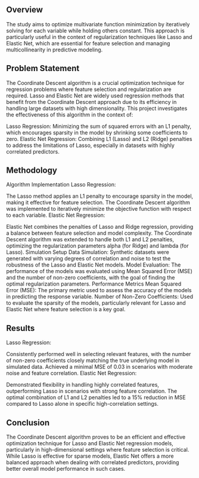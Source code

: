 ## Overview
The study aims to optimize multivariate function minimization by iteratively solving for each variable while holding others constant. This approach is particularly useful in the context of regularization techniques like Lasso and Elastic Net, which are essential for feature selection and managing multicollinearity in predictive modeling.

## Problem Statement
The Coordinate Descent algorithm is a crucial optimization technique for regression problems where feature selection and regularization are required. Lasso and Elastic Net are widely used regression methods that benefit from the Coordinate Descent approach due to its efficiency in handling large datasets with high dimensionality. This project investigates the effectiveness of this algorithm in the context of:

Lasso Regression: Minimizing the sum of squared errors with an L1 penalty, which encourages sparsity in the model by shrinking some coefficients to zero.
Elastic Net Regression: Combining L1 (Lasso) and L2 (Ridge) penalties to address the limitations of Lasso, especially in datasets with highly correlated predictors.
## Methodology
Algorithm Implementation
Lasso Regression:

The Lasso method applies an L1 penalty to encourage sparsity in the model, making it effective for feature selection.
The Coordinate Descent algorithm was implemented to iteratively minimize the objective function with respect to each variable.
Elastic Net Regression:

Elastic Net combines the penalties of Lasso and Ridge regression, providing a balance between feature selection and model complexity.
The Coordinate Descent algorithm was extended to handle both L1 and L2 penalties, optimizing the regularization parameters alpha (for Ridge) and lambda (for Lasso).
Simulation Setup
Data Simulation: Synthetic datasets were generated with varying degrees of correlation and noise to test the robustness of the Lasso and Elastic Net models.
Model Evaluation: The performance of the models was evaluated using Mean Squared Error (MSE) and the number of non-zero coefficients, with the goal of finding the optimal regularization parameters.
Performance Metrics
Mean Squared Error (MSE): The primary metric used to assess the accuracy of the models in predicting the response variable.
Number of Non-Zero Coefficients: Used to evaluate the sparsity of the models, particularly relevant for Lasso and Elastic Net where feature selection is a key goal.
## Results
Lasso Regression:

Consistently performed well in selecting relevant features, with the number of non-zero coefficients closely matching the true underlying model in simulated data.
Achieved a minimal MSE of 0.03 in scenarios with moderate noise and feature correlation.
Elastic Net Regression:

Demonstrated flexibility in handling highly correlated features, outperforming Lasso in scenarios with strong feature correlation.
The optimal combination of L1 and L2 penalties led to a 15% reduction in MSE compared to Lasso alone in specific high-correlation settings.
## Conclusion
The Coordinate Descent algorithm proves to be an efficient and effective optimization technique for Lasso and Elastic Net regression models, particularly in high-dimensional settings where feature selection is critical. While Lasso is effective for sparse models, Elastic Net offers a more balanced approach when dealing with correlated predictors, providing better overall model performance in such cases.
